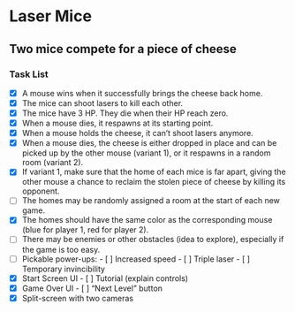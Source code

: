 # Laser Mice

## Two mice compete for a piece of cheese

### Task List

- [x] A mouse wins when it successfully brings the cheese back home.
- [x] The mice can shoot lasers to kill each other.
- [x] The mice have 3 HP. They die when their HP reach zero.
- [x] When a mouse dies, it respawns at its starting point.
- [x] When a mouse holds the cheese, it can’t shoot lasers anymore.
- [x] When a mouse dies, the cheese is either dropped in place and can be picked
	  up by the other mouse (variant 1), or it respawns in a random room
	  (variant 2).
- [x] If variant 1, make sure that the home of each mice is far apart, giving
	  the other mouse a chance to reclaim the stolen piece of cheese by killing
	  its opponent.
- [ ] The homes may be randomly assigned a room at the start of each new game.
- [x] The homes should have the same color as the corresponding mouse (blue for
	  player 1, red for player 2).
- [ ] There may be enemies or other obstacles (idea to explore), especially if
	  the game is too easy.
- [ ] Pickable power-ups:
	  - [ ] Increased speed
	  - [ ] Triple laser
	  - [ ] Temporary invincibility
- [x] Start Screen UI
	  - [ ] Tutorial (explain controls)
- [x] Game Over UI
	  - [ ] “Next Level” button
- [x] Split-screen with two cameras
